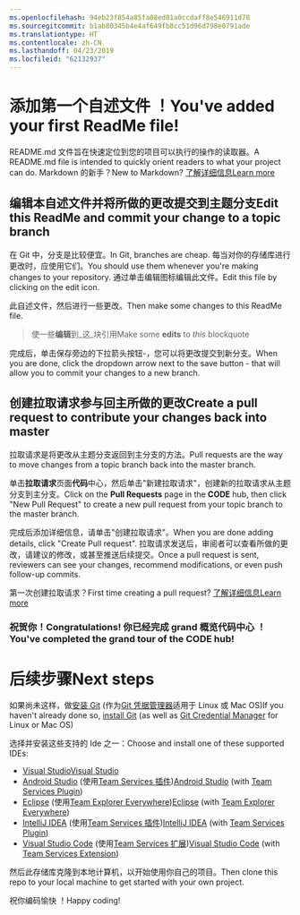 ```yaml
---
ms.openlocfilehash: 94eb23f854a85fa08ed01a0ccdaff8e546911d78
ms.sourcegitcommit: b1ab80345b4e4af649fb8cc51d96d798e0791ade
ms.translationtype: HT
ms.contentlocale: zh-CN
ms.lasthandoff: 04/23/2019
ms.locfileid: "62132937"
---
```

# <a name="youve-added-your-first-readme-file"></a><span data-ttu-id="255b6-101">添加第一个自述文件 ！</span><span class="sxs-lookup"><span data-stu-id="255b6-101">You've added your first ReadMe file!</span></span>
<span data-ttu-id="255b6-102">README.md 文件旨在快速定位到您的项目可以执行的操作的读取器。</span><span class="sxs-lookup"><span data-stu-id="255b6-102">A README.md file is intended to quickly orient readers to what your project can do.</span></span>  <span data-ttu-id="255b6-103">Markdown 的新手？</span><span class="sxs-lookup"><span data-stu-id="255b6-103">New to Markdown?</span></span> [<span data-ttu-id="255b6-104">了解详细信息</span><span class="sxs-lookup"><span data-stu-id="255b6-104">Learn more</span></span>](https://go.microsoft.com/fwlink/p/?LinkId=524306&clcid=0x409)

## <a name="edit-this-readme-and-commit-your-change-to-a-topic-branch"></a><span data-ttu-id="255b6-105">编辑本自述文件并将所做的更改提交到主题分支</span><span class="sxs-lookup"><span data-stu-id="255b6-105">Edit this ReadMe and commit your change to a topic branch</span></span>
<span data-ttu-id="255b6-106">在 Git 中，分支是比较便宜。</span><span class="sxs-lookup"><span data-stu-id="255b6-106">In Git, branches are cheap.</span></span>  <span data-ttu-id="255b6-107">每当对你的存储库进行更改时，应使用它们。</span><span class="sxs-lookup"><span data-stu-id="255b6-107">You should use them whenever you're making changes to your repository.</span></span>  <span data-ttu-id="255b6-108">通过单击编辑图标编辑此文件。</span><span class="sxs-lookup"><span data-stu-id="255b6-108">Edit this file by clicking on the edit icon.</span></span>

<span data-ttu-id="255b6-109">此自述文件，然后进行一些更改。</span><span class="sxs-lookup"><span data-stu-id="255b6-109">Then make some changes to this ReadMe file.</span></span>

> <span data-ttu-id="255b6-110">使一些**编辑**到_这_块引用</span><span class="sxs-lookup"><span data-stu-id="255b6-110">Make some **edits** to _this_ blockquote</span></span>

<span data-ttu-id="255b6-111">完成后，单击保存旁边的下拉箭头按钮-，您可以将更改提交到新分支。</span><span class="sxs-lookup"><span data-stu-id="255b6-111">When you are done, click the dropdown arrow next to the save button - that will allow you to commit your changes to a new branch.</span></span>

## <a name="create-a-pull-request-to-contribute-your-changes-back-into-master"></a><span data-ttu-id="255b6-112">创建拉取请求参与回主所做的更改</span><span class="sxs-lookup"><span data-stu-id="255b6-112">Create a pull request to contribute your changes back into master</span></span>
<span data-ttu-id="255b6-113">拉取请求是将更改从主题分支返回到主分支的方法。</span><span class="sxs-lookup"><span data-stu-id="255b6-113">Pull requests are the way to move changes from a topic branch back into the master branch.</span></span>

<span data-ttu-id="255b6-114">单击**拉取请求**页面**代码**中心，然后单击"新建拉取请求"，创建新的拉取请求从主题分支到主分支。</span><span class="sxs-lookup"><span data-stu-id="255b6-114">Click on the **Pull Requests** page in the **CODE** hub, then click "New Pull Request" to create a new pull request from your topic branch to the master branch.</span></span>

<span data-ttu-id="255b6-115">完成后添加详细信息，请单击"创建拉取请求"。</span><span class="sxs-lookup"><span data-stu-id="255b6-115">When you are done adding details, click "Create Pull request".</span></span> <span data-ttu-id="255b6-116">拉取请求发送后，审阅者可以查看所做的更改，请建议的修改，或甚至推送后续提交。</span><span class="sxs-lookup"><span data-stu-id="255b6-116">Once a pull request is sent, reviewers can see your changes, recommend modifications, or even push follow-up commits.</span></span>

<span data-ttu-id="255b6-117">第一次创建拉取请求？</span><span class="sxs-lookup"><span data-stu-id="255b6-117">First time creating a pull request?</span></span>  [<span data-ttu-id="255b6-118">了解详细信息</span><span class="sxs-lookup"><span data-stu-id="255b6-118">Learn more</span></span>](https://go.microsoft.com/fwlink/?LinkId=533211&clcid=0x409)

### <a name="congratulations-youve-completed-the-grand-tour-of-the-code-hub"></a><span data-ttu-id="255b6-119">祝贺你！</span><span class="sxs-lookup"><span data-stu-id="255b6-119">Congratulations!</span></span> <span data-ttu-id="255b6-120">你已经完成 grand 概览代码中心 ！</span><span class="sxs-lookup"><span data-stu-id="255b6-120">You've completed the grand tour of the CODE hub!</span></span>

# <a name="next-steps"></a><span data-ttu-id="255b6-121">后续步骤</span><span class="sxs-lookup"><span data-stu-id="255b6-121">Next steps</span></span>

<span data-ttu-id="255b6-122">如果尚未这样，做[安装 Git](https://git-scm.com/downloads) (作为[Git 凭据管理器](https://java.visualstudio.com/Downloads/gitcredentialmanager/Index)适用于 Linux 或 Mac OS)</span><span class="sxs-lookup"><span data-stu-id="255b6-122">If you haven't already done so, [install Git](https://git-scm.com/downloads) (as well as [Git Credential Manager](https://java.visualstudio.com/Downloads/gitcredentialmanager/Index) for Linux or Mac OS)</span></span>

<span data-ttu-id="255b6-123">选择并安装这些支持的 Ide 之一：</span><span class="sxs-lookup"><span data-stu-id="255b6-123">Choose and install one of these supported IDEs:</span></span>
* [<span data-ttu-id="255b6-124">Visual Studio</span><span class="sxs-lookup"><span data-stu-id="255b6-124">Visual Studio</span></span>](https://go.microsoft.com/fwlink/?LinkId=309297&clcid=0x409&slcid=0x409)
* <span data-ttu-id="255b6-125">[Android Studio](https://developer.android.com/studio) (使用[Team Services 插件](https://java.visualstudio.com/Downloads/intellijplugin/Index))</span><span class="sxs-lookup"><span data-stu-id="255b6-125">[Android Studio](https://developer.android.com/studio) (with [Team Services Plugin](https://java.visualstudio.com/Downloads/intellijplugin/Index))</span></span>
* <span data-ttu-id="255b6-126">[Eclipse](https://www.eclipse.org/downloads) (使用[Team Explorer Everywhere](https://java.visualstudio.com/Downloads/eclipseplugin/Index))</span><span class="sxs-lookup"><span data-stu-id="255b6-126">[Eclipse](https://www.eclipse.org/downloads) (with [Team Explorer Everywhere](https://java.visualstudio.com/Downloads/eclipseplugin/Index))</span></span>
* <span data-ttu-id="255b6-127">[IntelliJ IDEA](https://www.jetbrains.com/idea/download) (使用[Team Services 插件](https://java.visualstudio.com/Downloads/intellijplugin/Index))</span><span class="sxs-lookup"><span data-stu-id="255b6-127">[IntelliJ IDEA](https://www.jetbrains.com/idea/download) (with [Team Services Plugin](https://java.visualstudio.com/Downloads/intellijplugin/Index))</span></span>
* <span data-ttu-id="255b6-128">[Visual Studio Code](https://code.visualstudio.com/Download) (使用[Team Services 扩展](https://java.visualstudio.com/Downloads/visualstudiocode/Index))</span><span class="sxs-lookup"><span data-stu-id="255b6-128">[Visual Studio Code](https://code.visualstudio.com/Download) (with [Team Services Extension](https://java.visualstudio.com/Downloads/visualstudiocode/Index))</span></span>

<span data-ttu-id="255b6-129">然后此存储库克隆到本地计算机，以开始使用你自己的项目。</span><span class="sxs-lookup"><span data-stu-id="255b6-129">Then clone this repo to your local machine to get started with your own project.</span></span>
  
<span data-ttu-id="255b6-130">祝你编码愉快 ！</span><span class="sxs-lookup"><span data-stu-id="255b6-130">Happy coding!</span></span>